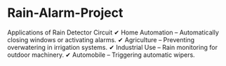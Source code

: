 # Rain-Alarm-Project
Applications of Rain Detector Circuit
✔ Home Automation – Automatically closing windows or activating alarms.
✔ Agriculture – Preventing overwatering in irrigation systems.
✔ Industrial Use – Rain monitoring for outdoor machinery.
✔ Automobile – Triggering automatic wipers.
